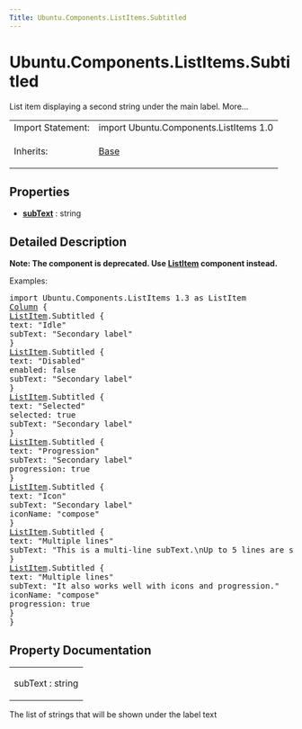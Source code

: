 ```yaml
---
Title: Ubuntu.Components.ListItems.Subtitled
---
```


# Ubuntu.Components.ListItems.Subtitled

<span class="subtitle"></span>
<!-- $$$Subtitled-brief -->
<p>List item displaying a second string under the main label. More...</p>
<!-- @@@Subtitled -->
<table class="alignedsummary">
<tr><td class="memItemLeft rightAlign topAlign"> Import Statement:</td><td class="memItemRight bottomAlign"> import Ubuntu.Components.ListItems 1.0</td></tr><tr><td class="memItemLeft rightAlign topAlign"> Inherits:</td><td class="memItemRight bottomAlign"> <p><a href="Ubuntu.Components.ListItems.Base.md">Base</a></p>
</td></tr></table><ul>
</ul>
<h2 id="properties">Properties</h2>
<ul>
<li class="fn"><b><b><a href="#subText-prop">subText</a></b></b> : string</li>
</ul>
<!-- $$$Subtitled-description -->
<h2 id="details">Detailed Description</h2>
</p>
<p><b>Note: </b><b>The component is deprecated. Use <a href="Ubuntu.Components.ListItem.md">ListItem</a> component instead.</b></p><p>Examples:</p>
<pre class="qml">import Ubuntu.Components.ListItems 1.3 as ListItem
<span class="type"><a href="../sdk-14.10/QtQuick.Column.md">Column</a></span> {
<span class="type"><a href="Ubuntu.Components.ListItem.md">ListItem</a></span>.Subtitled {
<span class="name">text</span>: <span class="string">&quot;Idle&quot;</span>
<span class="name">subText</span>: <span class="string">&quot;Secondary label&quot;</span>
}
<span class="type"><a href="Ubuntu.Components.ListItem.md">ListItem</a></span>.Subtitled {
<span class="name">text</span>: <span class="string">&quot;Disabled&quot;</span>
<span class="name">enabled</span>: <span class="number">false</span>
<span class="name">subText</span>: <span class="string">&quot;Secondary label&quot;</span>
}
<span class="type"><a href="Ubuntu.Components.ListItem.md">ListItem</a></span>.Subtitled {
<span class="name">text</span>: <span class="string">&quot;Selected&quot;</span>
<span class="name">selected</span>: <span class="number">true</span>
<span class="name">subText</span>: <span class="string">&quot;Secondary label&quot;</span>
}
<span class="type"><a href="Ubuntu.Components.ListItem.md">ListItem</a></span>.Subtitled {
<span class="name">text</span>: <span class="string">&quot;Progression&quot;</span>
<span class="name">subText</span>: <span class="string">&quot;Secondary label&quot;</span>
<span class="name">progression</span>: <span class="number">true</span>
}
<span class="type"><a href="Ubuntu.Components.ListItem.md">ListItem</a></span>.Subtitled {
<span class="name">text</span>: <span class="string">&quot;Icon&quot;</span>
<span class="name">subText</span>: <span class="string">&quot;Secondary label&quot;</span>
<span class="name">iconName</span>: <span class="string">&quot;compose&quot;</span>
}
<span class="type"><a href="Ubuntu.Components.ListItem.md">ListItem</a></span>.Subtitled {
<span class="name">text</span>: <span class="string">&quot;Multiple lines&quot;</span>
<span class="name">subText</span>: <span class="string">&quot;This is a multi-line subText.\nUp to 5 lines are supported.&quot;</span>
}
<span class="type"><a href="Ubuntu.Components.ListItem.md">ListItem</a></span>.Subtitled {
<span class="name">text</span>: <span class="string">&quot;Multiple lines&quot;</span>
<span class="name">subText</span>: <span class="string">&quot;It also works well with icons and progression.&quot;</span>
<span class="name">iconName</span>: <span class="string">&quot;compose&quot;</span>
<span class="name">progression</span>: <span class="number">true</span>
}
}</pre>
<!-- @@@Subtitled -->
<h2>Property Documentation</h2>
<!-- $$$subText -->
<table class="qmlname"><tr valign="top" id="subText-prop"><td class="tblQmlPropNode"><p><span class="name">subText</span> : <span class="type">string</span></p></td></tr></table><p>The list of strings that will be shown under the label text</p>
<!-- @@@subText -->
<br/>
